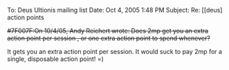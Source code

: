 To: Deus Ultionis mailing list
Date: Oct 4, 2005 1:48 PM
Subject: Re: [[deus] action points

~~#7F007F:On 10/4/05, Andy Reichert wrote:
Does 2mp get you an extra action point per session , or one extra action point
to spend whenever?~~

It gets you an extra action point per session. It would suck to pay 2mp for a single, disposable action point! =)
